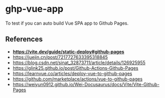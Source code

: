 # ghp-vue-app

To test if you can auto build Vue SPA app to Github Pages.

## References

* **<https://vite.dev/guide/static-deploy#github-pages>**
* <https://juejin.cn/post/7217727633395318845>
* <https://blog.csdn.net/sinat_32873711/article/details/126925955>
* <https://glink25.github.io/post/Github-Actions-Github-Pages>
* <https://learnvue.co/articles/deploy-vue-to-github-pages>
* <https://github.com/marketplace/actions/vue-to-github-pages>
* <https://weiyun0912.github.io/Wei-Docusaurus/docs/Vite/Vite-Github-Pages>
